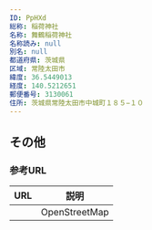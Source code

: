 ```yaml
---
ID: PpHXd
総称: 稲荷神社
名称: 舞鶴稲荷神社
名称読み: null
別名: null
都道府県: 茨城県
区域: 常陸太田市
緯度: 36.5449013
経度: 140.5212651
郵便番号: 3130061
住所: 茨城県常陸太田市中城町１８５−１０
---
```


## その他

### 参考URL

| URL | 説明          |
| --- | ------------- |
|     | OpenStreetMap |
